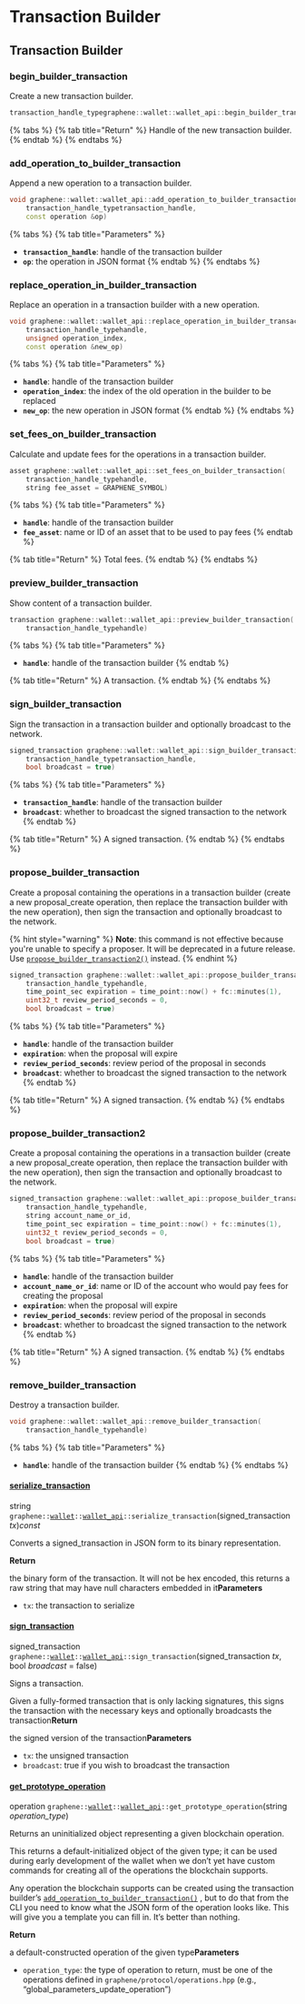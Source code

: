 # Transaction Builder

## Transaction Builder

### begin\_builder\_transaction

Create a new transaction builder.

```cpp
transaction_handle_typegraphene::wallet::wallet_api::begin_builder_transaction()
```

{% tabs %}
{% tab title="Return" %}
Handle of the new transaction builder.
{% endtab %}
{% endtabs %}

### add\_operation\_to\_builder\_transaction

Append a new operation to a transaction builder.

```cpp
void graphene::wallet::wallet_api::add_operation_to_builder_transaction(
    transaction_handle_typetransaction_handle, 
    const operation &op)
```

{% tabs %}
{% tab title="Parameters" %}
* **`transaction_handle`**: handle of the transaction builder
* **`op`**: the operation in JSON format
{% endtab %}
{% endtabs %}

### replace\_operation\_in\_builder\_transaction

Replace an operation in a transaction builder with a new operation.

```cpp
void graphene::wallet::wallet_api::replace_operation_in_builder_transaction(
    transaction_handle_typehandle, 
    unsigned operation_index, 
    const operation &new_op)
```

{% tabs %}
{% tab title="Parameters" %}
* **`handle`**: handle of the transaction builder
* **`operation_index`**: the index of the old operation in the builder to be replaced
* **`new_op`**: the new operation in JSON format
{% endtab %}
{% endtabs %}

### set\_fees\_on\_builder\_transaction

Calculate and update fees for the operations in a transaction builder.

```cpp
asset graphene::wallet::wallet_api::set_fees_on_builder_transaction(
    transaction_handle_typehandle, 
    string fee_asset = GRAPHENE_SYMBOL)
```

{% tabs %}
{% tab title="Parameters" %}
* **`handle`**: handle of the transaction builder
* **`fee_asset`**: name or ID of an asset that to be used to pay fees
{% endtab %}

{% tab title="Return" %}
Total fees.
{% endtab %}
{% endtabs %}

### preview\_builder\_transaction

Show content of a transaction builder.

```cpp
transaction graphene::wallet::wallet_api::preview_builder_transaction(
    transaction_handle_typehandle)
```

{% tabs %}
{% tab title="Parameters" %}
* **`handle`**: handle of the transaction builder
{% endtab %}

{% tab title="Return" %}
A transaction.
{% endtab %}
{% endtabs %}

### **sign\_builder\_transaction**

Sign the transaction in a transaction builder and optionally broadcast to the network.

```cpp
signed_transaction graphene::wallet::wallet_api::sign_builder_transaction(
    transaction_handle_typetransaction_handle, 
    bool broadcast = true)
```

{% tabs %}
{% tab title="Parameters" %}
* **`transaction_handle`**: handle of the transaction builder
* **`broadcast`**: whether to broadcast the signed transaction to the network
{% endtab %}

{% tab title="Return" %}
A signed transaction.
{% endtab %}
{% endtabs %}

### propose\_builder\_transaction

Create a proposal containing the operations in a transaction builder \(create a new proposal\_create operation, then replace the transaction builder with the new operation\), then sign the transaction and optionally broadcast to the network.

{% hint style="warning" %}
**Note**: this command is not effective because you're unable to specify a proposer. It will be deprecated in a future release. Use [`propose_builder_transaction2()`](transaction-builder.md#propose_builder_transaction2) instead.
{% endhint %}

```cpp
signed_transaction graphene::wallet::wallet_api::propose_builder_transaction(
    transaction_handle_typehandle, 
    time_point_sec expiration = time_point::now() + fc::minutes(1), 
    uint32_t review_period_seconds = 0, 
    bool broadcast = true)

```

{% tabs %}
{% tab title="Parameters" %}
* **`handle`**: handle of the transaction builder
* **`expiration`**: when the proposal will expire
* **`review_period_seconds`**: review period of the proposal in seconds
* **`broadcast`**: whether to broadcast the signed transaction to the network
{% endtab %}

{% tab title="Return" %}
A signed transaction.
{% endtab %}
{% endtabs %}

### propose\_builder\_transaction2

Create a proposal containing the operations in a transaction builder \(create a new proposal\_create operation, then replace the transaction builder with the new operation\), then sign the transaction and optionally broadcast to the network.

```cpp
signed_transaction graphene::wallet::wallet_api::propose_builder_transaction2(
    transaction_handle_typehandle, 
    string account_name_or_id, 
    time_point_sec expiration = time_point::now() + fc::minutes(1), 
    uint32_t review_period_seconds = 0, 
    bool broadcast = true)
```

{% tabs %}
{% tab title="Parameters" %}
* **`handle`**: handle of the transaction builder
* **`account_name_or_id`**: name or ID of the account who would pay fees for creating the proposal
* **`expiration`**: when the proposal will expire
* **`review_period_seconds`**: review period of the proposal in seconds
* **`broadcast`**: whether to broadcast the signed transaction to the network
{% endtab %}

{% tab title="Return" %}
A signed transaction.
{% endtab %}
{% endtabs %}

### remove\_builder\_transaction

Destroy a transaction builder.

```cpp
void graphene::wallet::wallet_api::remove_builder_transaction(
    transaction_handle_typehandle)
```

{% tabs %}
{% tab title="Parameters" %}
* **`handle`**: handle of the transaction builder
{% endtab %}
{% endtabs %}

#### [serialize\_transaction](https://dev.bitshares.works/en/master/api/wallet_api.html?highlight=set_voting_proxy#id109)

string `graphene::`[`wallet`](https://dev.bitshares.works/en/master/api/namespaces/wallet.html#_CPPv4N8graphene6walletE)`::`[`wallet_api`](https://dev.bitshares.works/en/master/api/namespaces/wallet.html#_CPPv4N8graphene6wallet10wallet_apiE)`::serialize_transaction`\(signed\_transaction _tx_\)_const_  


Converts a signed\_transaction in JSON form to its binary representation.

**Return**

the binary form of the transaction. It will not be hex encoded, this returns a raw string that may have null characters embedded in it**Parameters**

* `tx`: the transaction to serialize

#### [sign\_transaction](https://dev.bitshares.works/en/master/api/wallet_api.html?highlight=set_voting_proxy#id110)

signed\_transaction `graphene::`[`wallet`](https://dev.bitshares.works/en/master/api/namespaces/wallet.html#_CPPv4N8graphene6walletE)`::`[`wallet_api`](https://dev.bitshares.works/en/master/api/namespaces/wallet.html#_CPPv4N8graphene6wallet10wallet_apiE)`::sign_transaction`\(signed\_transaction _tx_, bool _broadcast_ = false\)  


Signs a transaction.

Given a fully-formed transaction that is only lacking signatures, this signs the transaction with the necessary keys and optionally broadcasts the transaction**Return**

the signed version of the transaction**Parameters**

* `tx`: the unsigned transaction
* `broadcast`: true if you wish to broadcast the transaction

#### [get\_prototype\_operation](https://dev.bitshares.works/en/master/api/wallet_api.html?highlight=set_voting_proxy#id111)

operation `graphene::`[`wallet`](https://dev.bitshares.works/en/master/api/namespaces/wallet.html#_CPPv4N8graphene6walletE)`::`[`wallet_api`](https://dev.bitshares.works/en/master/api/namespaces/wallet.html#_CPPv4N8graphene6wallet10wallet_apiE)`::get_prototype_operation`\(string _operation\_type_\)  


Returns an uninitialized object representing a given blockchain operation.

This returns a default-initialized object of the given type; it can be used during early development of the wallet when we don’t yet have custom commands for creating all of the operations the blockchain supports.

Any operation the blockchain supports can be created using the transaction builder’s [`add_operation_to_builder_transaction()`](https://dev.bitshares.works/en/master/api/wallet_api.html?highlight=set_voting_proxy#classgraphene_1_1wallet_1_1wallet__api_1ab5cd568be3fd1c283e0ed2c1fd3c5469) , but to do that from the CLI you need to know what the JSON form of the operation looks like. This will give you a template you can fill in. It’s better than nothing.

**Return**

a default-constructed operation of the given type**Parameters**

* `operation_type`: the type of operation to return, must be one of the operations defined in `graphene/protocol/operations.hpp` \(e.g., “global\_parameters\_update\_operation”\)

